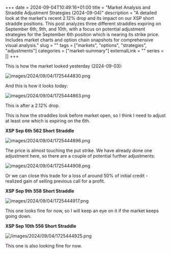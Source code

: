 +++
date = 2024-09-04T10:49:16+01:00
title = "Market Analysis and Straddle Adjustment Strategies (2024-09-04)"
description = "A detailed look at the market's recent 2.12% drop and its impact on our XSP short straddle positions. This post analyzes three different straddles expiring on September 6th, 9th, and 10th, with a focus on potential adjustment strategies for the September 6th position which is nearing its strike price. Includes market charts and option chain snapshots for comprehensive visual analysis."
slug = "" 
tags = ["markets", "options", "strategies", "adjustments"]
categories = ["market-summary"]
externalLink = ""
series = []
+++

This is how the market looked yesterday (2024-09-03):

![images/2024/09/04/1725444830.png](/images/2024/09/04/1725444830.png)

And this is how it looks today:

![images/2024/09/04/1725444863.png](/images/2024/09/04/1725444863.png)

This is after a 2.12% drop.

This is how the straddles look before market open, so I think I need to adjust at least one which is expiring on the 6th.

**XSP Sep 6th 562 Short Straddle**

![images/2024/09/04/1725444896.png](/images/2024/09/04/1725444896.png)

The price is almost touching the put strike. We have already done one adjustment here, so there are a couple of potential further adjustments:

![images/2024/09/04/1725444908.png](/images/2024/09/04/1725444908.png)

Or we can close this trade for a loss of around 50% of initial credit - realized gain of selling previous call for a profit.

**XSP Sep 9th 558 Short Straddle**

![images/2024/09/04/1725444917.png](/images/2024/09/04/1725444917.png)

This one looks fine for now, so I will keep an eye on it if the market keeps going down.

**XSP Sep 10th 556 Short Straddle**

![/images/2024/09/04/1725444925.png](/images/2024/09/04/1725444925.png)

This one is also looking fine for now.

